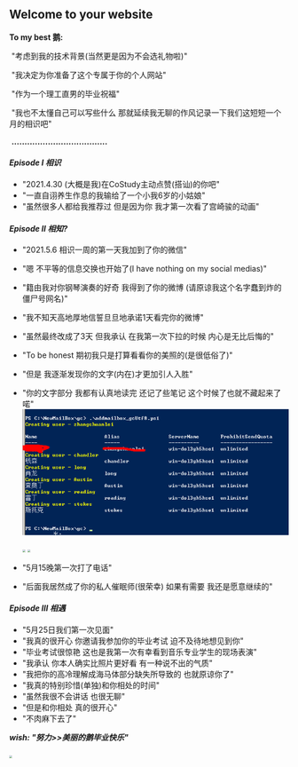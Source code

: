 ## Welcome to your website

**To my best 鹅:**

​        "考虑到我的技术背景(当然更是因为不会选礼物啦)"

​        "我决定为你准备了这个专属于你的个人网站"

​        "作为一个理工直男的毕业祝福"

​		"我也不太懂自己可以写些什么 那就延续我无聊的作风记录一下我们这短短一个月的相识吧"

​		 **.....................................** 



####   *Episode I 相识*

- "2021.4.30 (大概是我)在CoStudy主动点赞(搭讪)的你吧"
- "一直自诩养生作息的我输给了一个小我6岁的小姑娘"
- "虽然很多人都给我推荐过 但是因为你  我才第一次看了宫崎骏的动画"



####   *Episode II 相知?*

- "2021.5.6 相识一周的第一天我加到了你的微信"

- "嗯 不平等的信息交换也开始了(I have nothing on my social medias)"

- "籍由我对你钢琴演奏的好奇 我得到了你的微博 (请原谅我这个名字蠢到炸的僵尸号网名)"

- "我不知天高地厚地信誓旦旦地承诺1天看完你的微博"

- "虽然最终改成了3天 但我承认 在我第一次下拉的时候 内心是无比后悔的"

- "To be honest 期初我只是打算看看你的美照的(是很低俗了)"

- "但是 我逐渐发现你的文字(内在)才更加引人入胜"

- "你的文字部分 我都有认真地读完 还记了些笔记 这个时候了也就不藏起来了 喏"
  ![image](https://github.com/lexsaints/powershell/blob/master/IMG/ps2.png)

  <img src="https://zihua19991111.github.io/my_pictures/备忘录1.jpeg" style="zoom:33%;" />

  

  <img src="https://zihua19991111.github.io/my_pictures/备忘录2.jpeg" style="zoom:33%;" />

- "5月15晚第一次打了电话"
- "后面我居然成了你的私人催眠师(很荣幸) 如果有需要 我还是愿意继续的"



#### *Episode III 相遇*

- "5月25日我们第一次见面"
- "我真的很开心 你邀请我参加你的毕业考试 迫不及待地想见到你"
- "毕业考试很惊艳 这也是我第一次有幸看到音乐专业学生的现场表演"
- "我承认 你本人确实比照片更好看 有一种说不出的气质"
- "我把你的高冷理解成海马体部分缺失所导致的 也就原谅你了"
- "我真的特别珍惜(单独)和你相处的时间"
- "虽然我很不会讲话 也很无聊"
- "但是和你相处 真的很开心"
- "不肉麻下去了"

***wish: "努力>>美丽的鹅毕业快乐"***

<img src="https://zihua19991111.github.io/my_pictures/合照.jpeg" style="zoom:33%;" />
